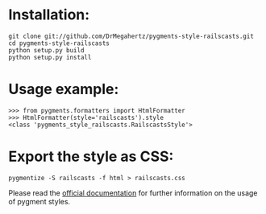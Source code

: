 Installation:
==============

    git clone git://github.com/DrMegahertz/pygments-style-railscasts.git
    cd pygments-style-railscasts
    python setup.py build
    python setup.py install

Usage example:
==============

    >>> from pygments.formatters import HtmlFormatter
    >>> HtmlFormatter(style='railscasts').style
    <class 'pygments_style_railscasts.RailscastsStyle'>


Export the style as CSS:
========================

    pygmentize -S railscasts -f html > railscasts.css


Please read the [official documentation][pygments] for further information
on the usage of pygment styles.


[pygments]: http://pygments.org/docs/
